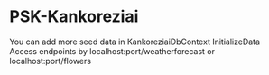 # PSK-Kankoreziai

You can add more seed data in KankoreziaiDbContext InitializeData <br />
Access endpoints by localhost:port/weatherforecast or localhost:port/flowers